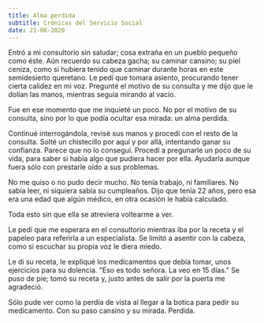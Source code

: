 ```yaml
---
title: Alma perdida
subtitle: Crónicas del Servicio Social
date: 21-08-2020
---
```


Entró a mi consultorio sin saludar; cosa extraña en un pueblo pequeño como éste. Aún recuerdo su cabeza gacha; su caminar cansino; su piel ceniza, como si hubiera tenido que caminar durante horas en este semidesierto queretano. Le pedí que tomara asiento, procurando tener cierta calidez en mi voz. Pregunté el motivo de su consulta y me dijo que le dolían las manos, mientras seguía mirando al vacío.

Fue en ese momento que me inquieté un poco. No por el motivo de su consulta, sino por lo que podía ocultar esa mirada: un alma perdida.

Continué interrogándola, revisé sus manos y procedí con el resto de la consulta. Solté un chistecillo por aquí y por allá, intentando ganar su confianza. Parece que no lo conseguí. Procedí a pregunarle un poco de su vida, para saber si había algo que pudiera hacer por ella. Ayudarla aunque fuera sólo con prestarle oído a sus problemas.

No me quiso o no pudo decir mucho. No tenía trabajo, ni familiares. No sabía leer, ni siquiera sabía su cumpleaños. Dijo que tenía 22 años, pero esa era una edad que algún médico, en otra ocasión le había calculado.

Toda esto sin que ella se atreviera voltearme a ver.

Le pedí que me esperara en el consultorio mientras iba por la receta y el papeleo para referirla a un especialista. Se limitó a asentir con la cabeza, como si escuchar su propia voz le diera miedo.

Le di su receta, le expliqué los medicamentos que debía tomar, unos ejercicios para su dolencia. "Eso es todo señora. La veo en 15 días." Se puso de pie; tomó su receta y, justo antes de salir por la puerta me agradeció.

Sólo pude ver como la perdía de vista al llegar a la botica para pedir su medicamento. Con su paso cansino y su mirada. Perdida.
